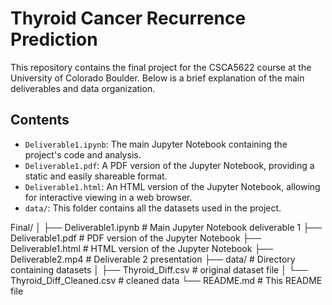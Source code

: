 # Thyroid Cancer Recurrence Prediction

This repository contains the final project for the CSCA5622 course at the University of Colorado Boulder. Below is a brief explanation of the main deliverables and data organization.

## Contents

- `Deliverable1.ipynb`: The main Jupyter Notebook containing the project's code and analysis.
- `Deliverable1.pdf`: A PDF version of the Jupyter Notebook, providing a static and easily shareable format.
- `Deliverable1.html`: An HTML version of the Jupyter Notebook, allowing for interactive viewing in a web browser.
- `data/`: This folder contains all the datasets used in the project.

Final/
│
├── Deliverable1.ipynb # Main Jupyter Notebook deliverable 1
├── Deliverable1.pdf # PDF version of the Jupyter Notebook
├── Deliverable1.html # HTML version of the Jupyter Notebook
├── Deliverable2.mp4 # Deliverable 2 presentation
├── data/ # Directory containing datasets
│ ├── Thyroid_Diff.csv # original dataset file
│ └── Thyroid_Diff_Cleaned.csv # cleaned data
└── README.md # This README file
